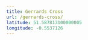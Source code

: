 ```yaml
---
title: Gerrards Cross
url: /gerrards-cross/
latitude: 51.587813100000005
longitude: -0.5537126
---
```

